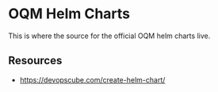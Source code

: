 # OQM Helm Charts

This is where the source for the official OQM helm charts live.

## Resources

 - https://devopscube.com/create-helm-chart/